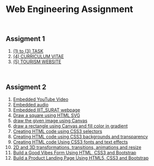 <h1>Web Engineering Assignment</h1>

<br>

<h2>Assigment 1</h2>

<ol>
<li><a href = "https://aerin2805.github.io/Web_Engineering_U21CS05/Assigment-1/(1)%20to%20(3)%20TASK/IndexT1-T2-T3.html" target="_blank">(1) to (3) TASK</a></li>
<li><a href = "https://aerin2805.github.io/Web_Engineering_U21CS05/Assigment-1/(4)%20CURRICULUM%20VITAE/IndexT4-1.html" target="_blank" >(4) CURRICULUM VITAE </a></li>
<li><a href = "https://aerin2805.github.io/Web_Engineering_U21CS05/Assigment-1/(5)%20TOURISM%20WEBSITE/Html/Home.html" target="_blank">(5) TOURISM WEBSITE</a></li>
</ol>

<br>

<h2>Assigment 2</h2>
<ol>
    <li><a href = "https://aerin2805.github.io/Web_Engineering_U21CS05/Assigment-2/assg_2_1.html" >Embedded YouTube Video</a></li>
    <li><a href = "https://aerin2805.github.io/Web_Engineering_U21CS05/Assigment-2/assg_2_2.html">Embedded audio</a></li>
    <li><a href = "https://aerin2805.github.io/Web_Engineering_U21CS05/Assigment-2/assg_2_3.html">Embedded IIIT_SURAT webpage</a></li>
    <li><a href = "https://aerin2805.github.io/Web_Engineering_U21CS05/Assigment-2/assg_2_4.html">Draw a square using HTML SVG</a></li>
    <li><a href = "https://aerin2805.github.io/Web_Engineering_U21CS05/Assigment-2/assg_2_5.html">draw the given image using Canvas</a></li>
    <li><a href = "https://aerin2805.github.io/Web_Engineering_U21CS05/Assigment-2/assg_2_6.html">draw a rectangle using Canvas and fill color in gradient</a></li>
    <li><a href = "https://aerin2805.github.io/Web_Engineering_U21CS05/Assigment-2/assg_2_7.html">Creating HTML code using CSS3 selectors</a></li>
    <li><a href = "https://aerin2805.github.io/Web_Engineering_U21CS05/Assigment-2/assg_2_8.html">Creating HTML code using CSS3 backgrounds and transparency</a></li>
    <li><a href = "https://aerin2805.github.io/Web_Engineering_U21CS05/Assigment-2/assg_2_9.html">Creating HTML code Using CSS3 fonts and text effects</a></li>
    <li><a href = "https://aerin2805.github.io/Web_Engineering_U21CS05/Assigment-2/assg_2_10.html">2D and 3D transformations, transitions, animations and resize</a></li>
    <li><a href = "https://aerin2805.github.io/Web_Engineering_U21CS05/Assigment-2/assg_2_11.html">Build a Good Vibes Form Using HTML, CSS3 and Bootstrap</a></li>
    <li><a href = "https://aerin2805.github.io/Web_Engineering_U21CS05/Assigment-2/assg_2_12.html">Build a Product Landing Page Using HTML5, CSS3 and Bootstrap</a></li>
</ol>
